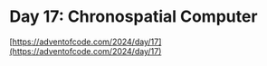 # Day 17: Chronospatial Computer

[https://adventofcode.com/2024/day/17](https://adventofcode.com/2024/day/17)
